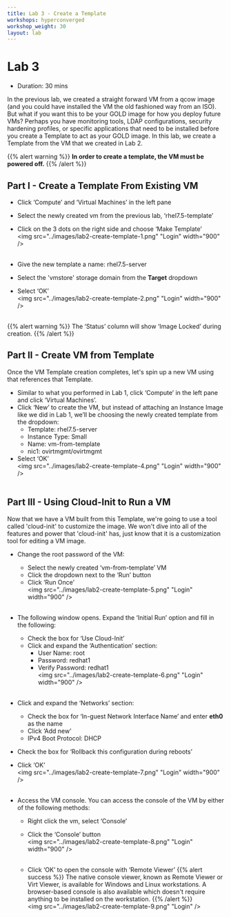 ```yaml
---
title: Lab 3 - Create a Template
workshops: hyperconverged
workshop_weight: 30
layout: lab
---
```


# Lab 3

* Duration: 30 mins

In the previous lab, we created a straight forward VM from a qcow image (and you could have installed the VM the old fashioned way from an ISO). But what if you want this to be your GOLD image for how you deploy future VMs? Perhaps you have monitoring tools, LDAP configurations, security hardening profiles, or specific applications that need to be installed before you create a Template to act as your GOLD image. In this lab, we create a Template from the VM that we created in Lab 2.

{{% alert warning %}}
**In order to create a template, the VM must be powered off.**
{{% /alert %}}


## Part I - Create a Template From Existing VM

- Click ‘Compute’ and ‘Virtual Machines’ in the left pane
- Select the newly created vm from the previous lab, ‘rhel7.5-template’
- Click on the 3 dots on the right side and choose ‘Make Template’
<br><img src="../images/lab2-create-template-1.png" "Login" width="900" /><br><br>

- Give the new template a name: rhel7.5-server
- Select the 'vmstore' storage domain from the **Target** dropdown
- Select ‘OK’
<br><img src="../images/lab2-create-template-2.png" "Login" width="900" /><br><br>

{{% alert warning %}}
The ‘Status’ column will show ‘Image Locked’ during creation.
{{% /alert %}}


## Part II - Create VM from Template

Once the VM Template creation completes, let's spin up a new VM using that references that Template.

- Similar to what you performed in Lab 1, click ‘Compute’ in the left pane and click ‘Virtual Machines’.
- Click ‘New’ to create the VM, but instead of attaching an Instance Image like we did in Lab 1, we’ll be choosing the newly created template from the dropdown:
  - Template:		rhel7.5-server
  - Instance Type:	Small
  - Name:		vm-from-template
  - nic1:		ovirtmgmt/ovirtmgmt
- Select ‘OK’
<br><img src="../images/lab2-create-template-4.png" "Login" width="900" /><br><br>


## Part III - Using Cloud-Init to Run a VM

Now that we have a VM built from this Template, we're going to use a tool called 'cloud-init' to customize the image. We won't dive into all of the features and power that 'cloud-init' has, just know that it is a customization tool for editing a VM image.

- Change the root password of the VM:
  - Select the newly created ‘vm-from-template’ VM
  - Click the dropdown next to the ‘Run’ button
  - Click ‘Run Once’
<br><img src="../images/lab2-create-template-5.png" "Login" width="900" /><br><br>

- The following window opens. Expand the ‘Initial Run’ option and fill in the following:
  - Check the box for ‘Use Cloud-Init’
  - Click and expand the ‘Authentication’ section:
    - User Name:	root
    - Password:		redhat1
    - Verify Password:	redhat1
<br><img src="../images/lab2-create-template-6.png" "Login" width="900" /><br><br>

- Click and expand the ‘Networks’ section:
  - Check the box for ‘In-guest Network Interface Name’ and enter **eth0** as the name
  - Click ‘Add new’
  - IPv4 Boot Protocol:	DHCP
- Check the box for ‘Rollback this configuration during reboots’
- Click ‘OK’
<br><img src="../images/lab2-create-template-7.png" "Login" width="900" /><br><br>

- Access the VM console. You can access the console of the VM by either of the following methods:
  - Right click the vm, select ‘Console’
  - Click the ‘Console’ button
<br><img src="../images/lab2-create-template-8.png" "Login" width="900" /><br><br>

  - Click ‘OK’ to open the console with ‘Remote Viewer’
{{% alert success %}}
The native console viewer, known as Remote Viewer or Virt Viewer, is available
 for Windows and Linux workstations.  A browser-based console is also available
 which doesn't require anything to be installed on the workstation.
{{% /alert %}}
<br><img src="../images/lab2-create-template-9.png" "Login" /><br><br>
